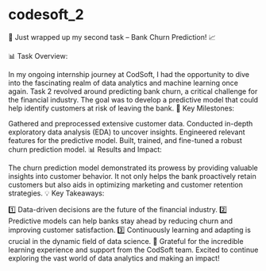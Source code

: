 # codesoft_2

🏦 Just wrapped up my second task – Bank Churn Prediction! 📈

📊 Task Overview:

In my ongoing internship journey at CodSoft, I had the opportunity to dive into the fascinating realm of data analytics and machine learning once again. Task 2 revolved around predicting bank churn, a critical challenge for the financial industry. The goal was to develop a predictive model that could help identify customers at risk of leaving the bank.
🚀 Key Milestones:

Gathered and preprocessed extensive customer data.
Conducted in-depth exploratory data analysis (EDA) to uncover insights.
Engineered relevant features for the predictive model.
Built, trained, and fine-tuned a robust churn prediction model.
📊 Results and Impact:

The churn prediction model demonstrated its prowess by providing valuable insights into customer behavior. It not only helps the bank proactively retain customers but also aids in optimizing marketing and customer retention strategies.
💡 Key Takeaways:

1️⃣ Data-driven decisions are the future of the financial industry. 
2️⃣ Predictive models can help banks stay ahead by reducing churn and improving customer satisfaction.
3️⃣ Continuously learning and adapting is crucial in the dynamic field of data science.
🙌 Grateful for the incredible learning experience and support from the CodSoft team. Excited to continue exploring the vast world of data analytics and making an impact!
